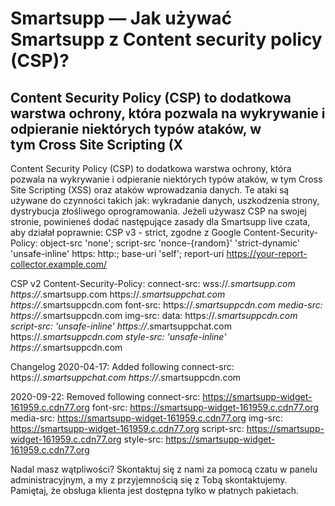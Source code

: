 # Smartsupp — Jak używać Smartsupp z Content security policy (CSP)?
## Content Security Policy (CSP) to dodatkowa warstwa ochrony, która pozwala na wykrywanie i odpieranie niektórych typów ataków, w tym Cross Site Scripting (X
Content Security Policy (CSP) to dodatkowa warstwa ochrony, która pozwala na wykrywanie i odpieranie niektórych typów ataków, w tym Cross Site Scripting (XSS) oraz ataków wprowadzania danych. Te ataki są używane do czynności takich jak: wykradanie danych, uszkodzenia strony, dystrybucja złośliwego oprogramowania.
Jeżeli używasz CSP na swojej stronie, powinieneś dodać następujące zasady dla Smartsupp live czata, aby działał poprawnie:
CSP v3 - strict, zgodne z Google
Content-Security-Policy:
object-src 'none';
script-src 'nonce-{random}' 'strict-dynamic' 'unsafe-inline' https: http:;
base-uri 'self';
report-uri https://your-report-collector.example.com/

CSP v2
Content-Security-Policy: 
    connect-src: 
        wss://*.smartsupp.com
        https://*.smartsupp.com 
        https://*.smartsuppchat.com
        https://*.smartsuppcdn.com
    font-src: 
        https://*.smartsuppcdn.com
    media-src: 
        https://*.smartsuppcdn.com
    img-src: 
        data: 
        https://*.smartsuppcdn.com
    script-src: 
        'unsafe-inline' 
        https://*.smartsuppchat.com 
        https://*.smartsuppcdn.com
    style-src: 
        'unsafe-inline' 
        https://*.smartsuppcdn.com

Changelog 2020-04-17: Added following 
connect-src:
    https://*.smartsuppchat.com
    https://*.smartsuppcdn.com

2020-09-22: Removed following 
   connect-src: 
        https://smartsupp-widget-161959.c.cdn77.org
    font-src: 
        https://smartsupp-widget-161959.c.cdn77.org
    media-src: 
        https://smartsupp-widget-161959.c.cdn77.org
    img-src: 
        https://smartsupp-widget-161959.c.cdn77.org
    script-src: 
        https://smartsupp-widget-161959.c.cdn77.org
    style-src:
        https://smartsupp-widget-161959.c.cdn77.org

Nadal masz wątpliwości? Skontaktuj się z nami za pomocą czatu w panelu administracyjnym, a my z przyjemnością się z Tobą skontaktujemy. Pamiętaj, że obsługa klienta jest dostępna tylko w płatnych pakietach.

